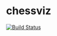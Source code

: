 # chessviz
[![Build Status](https://travis-ci.org/Ilihon/chessviz.svg?branch=master)](https://travis-ci.org/Ilihon/chessviz)
